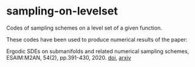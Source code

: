 # sampling-on-levelset

Codes of sampling schemes on a level set of a given function. 

These codes have been used to produce numerical results of the paper:

 Ergodic SDEs on submanifolds and related numerical sampling schemes, ESAIM:M2AN, 54(2), pp.391-430, 2020.
 [doi](https://doi.org/10.1051/m2an/2019071), [arxiv](https://arxiv.org/abs/1702.08064)

